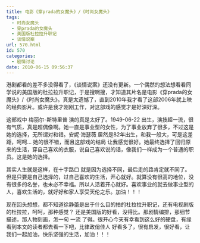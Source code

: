 ```yaml
---
title: 电影《穿prada的女魔头》/《时尚女魔头》
tags:
  - 时尚女魔头
  - 穿prada的女魔头
  - 美国版杜拉拉升职记
  - 谈情说案
url: 570.html
id: 570
categories:
  - 剧情讨论
date: 2010-06-15 09:56:37
---
```


港剧都看的差不多没得看了，《谈情说案》还没有更新。一个偶然的想法想看看同学说的美国版的杜拉拉升职记，于是搜啊搜，才知道其片名是电影《穿prada的女魔头》/《时尚女魔头》。真是太遗憾了，直到2010年我才看了这部2006年就上映的经典影片。或许是我才刚刚工作，对这部戏的感觉才是好深好深。  
  
这部戏中 梅丽尔-斯特里普 演的真是太好了。1949-06-22 出生，演技超一流，很有气质，真是超偶像啊。她一直是事业型的女性，为了事业放弃了很多，不过这是她的选择，无所谓对和错。安妮·海瑟薇 居然是82年出生，和我一般大，可是这差距，呵呵... 她的很不错，而且这部戏的结局 让我感觉很好。她最终选择了回归原来的生活，穿自己喜欢的衣服，说自己喜欢说的话，像我们一样成为一个普通的职员。这是她的选择。  
  
其实人生就是这样，在十字路口 就是因为选择不同，最后走的路肯定就不同了。但是只要是自己选择的，过自己喜欢的生活，开心就好。就算没有很高的地位，没有很多的名誉，也未必不幸福。所以人活着开心就好。喜欢事业的就去做事业型的人，喜欢生活的，就好好和家人享受天伦之乐。加油！！！  
  
现在回头想想，都不知道徐静蕾是出于什么目的拍的杜拉拉升职记，还有电视剧版的杜拉拉，呵呵，那种感觉？ 还是美国版的好看，没得比。那剧情编排，那细节描述，那人物刻画，怎一句 一流 了得。很开心今天有幸看到这么好的硬盘，有缘看到本文的读者都去看一下吧，比律政俏佳人 好看多了，很有启发，很好看，让我们一起加油，快乐坚强的生活，加油！！！